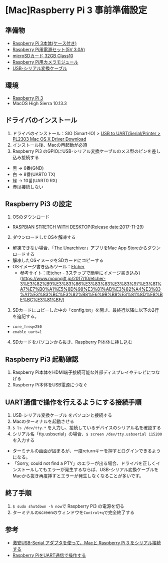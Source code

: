 # [Mac]Raspberry Pi 3 事前準備設定

## 準備物
- [Raspberry Pi 3本体(ケース付き)](http://amzn.to/2o2kDyu)
- [Raspberry Pi用電源セット(5V 3.0A)](http://amzn.to/2EKAxao)
- [microSDカード 32GB Class10](http://amzn.to/2sze6zW)
- [Raspberry Pi用カメラモジュール](http://amzn.to/2o32ccO)
- [USB-シリアル変換ケーブル](http://amzn.to/2EHbNQm)

## 環境
- [Raspberry Pi 3](http://amzn.to/2o2kDyu)
- MacOS High Sierra 10.13.3

## ドライバのインストール
1. ドライバのインストール：SIO (Smart-IO)  > [USB to UART/Serial/Printer  > PL2303 Mac OS X Driver Download](http://www.prolific.com.tw/us/showproduct.aspx?p_id=229&pcid=41)
2. インストール後、Macの再起動が必須
3. Raspberry Pi3 のGPIOにUSB-シリアル変換ケーブルのメス型のピンを差し込み接続する
  - 黒 -> 6番(GND)
  - 白 -> 8番(UART0 TX)
  -  緑 -> 10番(UART0 RX)
  - 赤は接続しない

## Raspberry Pi3 の設定
1. OSのダウンロード
  - [RASPBIAN STRETCH WITH DESKTOP(Release date:2017-11-29)](http://ftp.jaist.ac.jp/pub/raspberrypi/raspbian/images/raspbian-2017-12-01/2017-11-29-raspbian-stretch.zip)
2. ダウンロードしたOSを解凍する
  - 解凍できない場合、「[The Unarchiver](https://itunes.apple.com/jp/app/the-unarchiver/id425424353?mt=12)」アプリをMac App Storeからダウンロードする
  - 解凍したOSイメージをSDカードにコピーする
  - OSイメージ書き込みツール：[Etcher](https://etcher.io/)
    - 参考サイト：[Etcher - 3ステップで簡単にイメージ書き込み}(https://www.moongift.jp/2017/10/etcher-3%E3%82%B9%E3%83%86%E3%83%83%E3%83%97%E3%81%A7%E7%B0%A1%E5%8D%98%E3%81%AB%E3%82%A4%E3%83%A1%E3%83%BC%E3%82%B8%E6%9B%B8%E3%81%8D%E8%BE%BC%E3%81%BF/)
3. SDカードにコピーした中の「config.txt」を開き、最終行以降に以下の2行を追記する。
  - `core_freq=250`
  - `enable_uart=1`
4. SDカードをパソコンから抜き、Raspberry Pi本体に挿し込む

##  Raspberry Pi3 起動確認
1. Raspberry Pi本体をHDMI端子接続可能な外部ディスプレイやテレビにつなげる
2. Raspberry Pi本体をUSB電源につなぐ

## UART通信で操作を行えるようにする接続手順
1. USB-シリアル変換ケーブル をパソコンと接続する
2. Macのターミナルを起動させる
3. `$ ls /dev/tty.*` を入力し、接続しているデバイスのシリアル名を確認する
4. シリアル名「tty.usbserial」の場合、`$ screen /dev/tty.usbserial 115200` を入力する
  - ターミナルの画面が固まるが、一度returnキーを押すとログインできるようになる。
  - 「Sorry, could not find a PTY」のエラーが出る場合、ドライバを正しくインストールしてもエラーが発生するならば、USB-シリアル変換ケーブルをMacから抜き再度挿すとエラーが発生しなくなることが多いです。

## 終了手順
1. `$ sudo shutdown -h now`で Raspberry Pi3 の電源を切る 
2. ターミナルのscreenのウィンドウを`Control+q`で完全終了する


## 参考
- [激安USB-Serial アダプタを使って、Macと Raspberry Pi 3 をシリアル接続する](https://qiita.com/tmishina/items/612d7d1a7d76364a9e45)
- [Raspberry PiをUART通信で操作する](https://qiita.com/shishamo_dev/items/9735ce2fcdd26cf46577)
